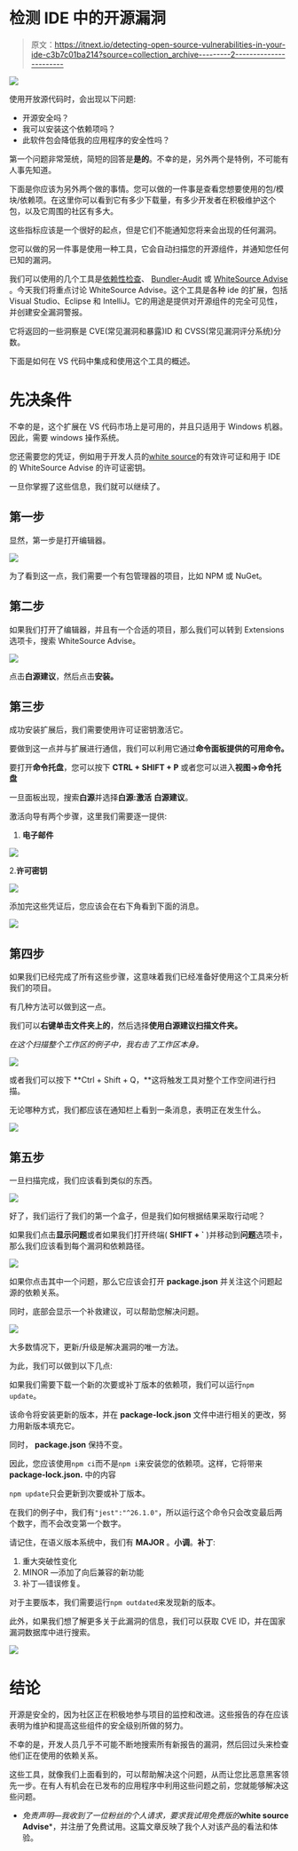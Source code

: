 # 检测 IDE 中的开源漏洞

> 原文：<https://itnext.io/detecting-open-source-vulnerabilities-in-your-ide-c3b7c01ba214?source=collection_archive---------2----------------------->

![](img/22566791fe7b760f16653013b87401e2.png)

使用开放源代码时，会出现以下问题:

*   开源安全吗？
*   我可以安装这个依赖项吗？
*   此软件包会降低我的应用程序的安全性吗？

第一个问题非常笼统，简短的回答是**是的**。不幸的是，另外两个是特例，不可能有人事先知道。

下面是你应该为另外两个做的事情。您可以做的一件事是查看您想要使用的包/模块/依赖项。在这里你可以看到它有多少下载量，有多少开发者在积极维护这个包，以及它周围的社区有多大。

这些指标应该是一个很好的起点，但是它们不能通知您将来会出现的任何漏洞。

您可以做的另一件事是使用一种工具，它会自动扫描您的开源组件，并通知您任何已知的漏洞。

我们可以使用的几个工具是[依赖性检查](https://owasp.org/www-project-dependency-check/)、 [Bundler-Audit](https://github.com/rubysec/bundler-audit) 或 [WhiteSource Advise](https://marketplace.visualstudio.com/items?itemName=whitesource.whitesource-advise) 。今天我们将重点讨论 WhiteSource Advise。这个工具是各种 ide 的扩展，包括 Visual Studio、Eclipse 和 IntelliJ。它的用途是提供对开源组件的完全可见性，并创建安全漏洞警报。

它将返回的一些洞察是 CVE(常见漏洞和暴露)ID 和 CVSS(常见漏洞评分系统)分数。

下面是如何在 VS 代码中集成和使用这个工具的概述。

# 先决条件

不幸的是，这个扩展在 VS 代码市场上是可用的，并且只适用于 Windows 机器。因此，需要 windows 操作系统。

您还需要您的凭证，例如用于开发人员的[white source](https://www.whitesourcesoftware.com/whitesource-for-developers/)的有效许可证和用于 IDE 的 WhiteSource Advise 的许可证密钥。

一旦你掌握了这些信息，我们就可以继续了。

## 第一步

显然，第一步是打开编辑器。

![](img/c25e00580c8a665d4074801635a0efb8.png)

为了看到这一点，我们需要一个有包管理器的项目，比如 NPM 或 NuGet。

## 第二步

如果我们打开了编辑器，并且有一个合适的项目，那么我们可以转到 Extensions 选项卡，搜索 WhiteSource Advise。

![](img/9033a27cf387942adb7643baf5612425.png)

点击**白源建议**，然后点击**安装。**

## 第三步

成功安装扩展后，我们需要使用许可证密钥激活它。

要做到这一点并与扩展进行通信，我们可以利用它通过**命令面板提供的可用命令。**

要打开**命令托盘**，您可以按下 **CTRL + SHIFT + P** 或者您可以进入**视图→命令托盘**

一旦面板出现，搜索**白源**并选择**白源:激活** **白源建议**。

激活向导有两个步骤，这里我们需要逐一提供:

1.  **电子邮件**

![](img/d8bef3f39809c8392856835b71d5041a.png)

2.**许可密钥**

![](img/c627cdfbfd2161f5f20461801ac5c7ad.png)

添加完这些凭证后，您应该会在右下角看到下面的消息。

![](img/72800e96597270ec2fe9d36b59eada11.png)

## 第四步

如果我们已经完成了所有这些步骤，这意味着我们已经准备好使用这个工具来分析我们的项目。

有几种方法可以做到这一点。

我们可以**右键单击文件夹上的**，然后选择**使用白源建议扫描文件夹。**

*在这个扫描整个工作区的例子中，我右击了工作区本身。*

![](img/2aa7dc47b119cbbecc60260a421c9b84.png)

或者我们可以按下 **Ctrl + Shift + Q，**这将触发工具对整个工作空间进行扫描。

无论哪种方式，我们都应该在通知栏上看到一条消息，表明正在发生什么。

![](img/878ab1c51d0777016d63b1ea1f03db25.png)

## 第五步

一旦扫描完成，我们应该看到类似的东西。

![](img/48c4a477e7634ca7cdbdf32ffb46ae15.png)

好了，我们运行了我们的第一个盒子，但是我们如何根据结果采取行动呢？

如果我们点击**显示问题**或者如果我们打开终端( **SHIFT + `** )并移动到**问题**选项卡，那么我们应该看到每个漏洞和依赖路径。

![](img/3e37556aba76fdd614cc6310babb8acc.png)

如果你点击其中一个问题，那么它应该会打开 **package.json** 并关注这个问题起源的依赖关系。

同时，底部会显示一个补救建议，可以帮助您解决问题。

![](img/88c17900368496a42053c21922322f65.png)

大多数情况下，更新/升级是解决漏洞的唯一方法。

为此，我们可以做到以下几点:

如果我们需要下载一个新的次要或补丁版本的依赖项，我们可以运行`npm update`。

该命令将安装更新的版本，并在 **package-lock.json** 文件中进行相关的更改，努力用新版本填充它。

同时， **package.json** 保持不变。

因此，您应该使用`npm ci`而不是`npm i`来安装您的依赖项。这样，它将带来 **package-lock.json.** 中的内容

`npm update`只会更新到次要或补丁版本。

在我们的例子中，我们有`"jest":"^26.1.0"`，所以运行这个命令只会改变最后两个数字，而不会改变第一个数字。

请记住，在语义版本系统中，我们有 **MAJOR** 。**小调**。**补丁**:

1.  重大突破性变化
2.  MINOR —添加了向后兼容的新功能
3.  补丁—错误修复。

对于主要版本，我们需要运行`npm outdated`来发现新的版本。

此外，如果我们想了解更多关于此漏洞的信息，我们可以获取 CVE ID，并在国家漏洞数据库中进行搜索。

![](img/5f12e7e6aaabf94d5aa52b032f135c59.png)

# 结论

开源是安全的，因为社区正在积极地参与项目的监控和改进。这些报告的存在应该表明为维护和提高这些组件的安全级别所做的努力。

不幸的是，开发人员几乎不可能不断地搜索所有新报告的漏洞，然后回过头来检查他们正在使用的依赖关系。

这些工具，就像我们上面看到的，可以帮助解决这个问题，从而让您比恶意黑客领先一步。在有人有机会在已发布的应用程序中利用这些问题之前，您就能够解决这些问题。

* *免责声明—我收到了一位粉丝的个人请求，要求我试用免费版的***white source Advise***，并注册了免费试用。这篇文章反映了我个人对该产品的看法和体验。